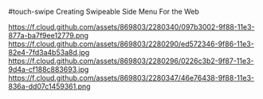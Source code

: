 #touch-swipe
Creating Swipeable Side Menu For the Web

https://f.cloud.github.com/assets/869803/2280340/097b3002-9f88-11e3-877a-ba7f9ee12779.png
https://f.cloud.github.com/assets/869803/2280290/ed572346-9f86-11e3-82e4-7fd3a4b53a8d.jpg
https://f.cloud.github.com/assets/869803/2280296/0226c3b2-9f87-11e3-9d4a-cf188c883693.jpg
https://f.cloud.github.com/assets/869803/2280347/46e76438-9f88-11e3-836a-dd07c1459361.png
